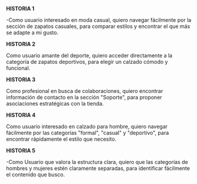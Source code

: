 **HISTORIA 1**

-Como usuario interesado en moda casual, quiero navegar fácilmente por la sección de zapatos casuales,
para comparar estilos y encontrar el que más se adapte a mi gusto.





**HISTORIA 2**

Como usuario amante del deporte, quiero acceder directamente a la categoría de zapatos deportivos,
para elegir un calzado cómodo y funcional.





**HISTORIA 3**

Como profesional en busca de colaboraciones, quiero encontrar información de contacto en la sección "Soporte",
para proponer asociaciones estratégicas con la tienda.





**HISTORIA 4**

Como usuario interesado en calzado para hombre, quiero navegar fácilmente por las categorías "formal", "casual" y "deportivo",
para encontrar rápidamente el estilo que necesito.





**HISTORIA 5**

-Como Usuario que valora la estructura clara, quiero que las categorías de hombres y mujeres estén claramente separadas,
para identificar fácilmente el contenido que busco.










